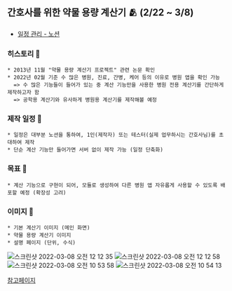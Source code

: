 ## 간호사를 위한 약물 용량 계산기 🫂  (2/22 ~ 3/8)
- [일정 관리 - 노션](https://perpetual-conifer-3d6.notion.site/8a5fd17400d144839e620dd85120fa98?v=3e994e8ae9d54d4c9faec82c5d981c2f)

### 히스토리 📖
```
* 2013년 11월 "약물 용량 계산기 프로젝트" 관련 논문 확인
* 2022년 02월 기준 수 많은 병원, 진료, 간병, 케어 등의 이유로 병원 앱을 확인 가능
  => 수 많은 기능들이 들어가 있는 중 계산 기능만을 사용한 병원 전용 계산기를 간단하게 제작하고자 함
  => 공학용 계산기와 유사하게 병원용 계산기를 제작해볼 예정
```

### 제작 일정 📆
```
* 일정은 대부분 노션을 통하여, 1인(제작자) 또는 테스터(실제 업무하시는 간호사님)를 초대하여 제작
* 단순 계산 기능만 들어가면 서버 없이 제작 가능 (일정 단축화)
```

### 목표 🥇
```
* 계산 기능으로 구현이 되어, 모듈로 생성하여 다른 병원 앱 자유롭게 사용할 수 있도록 배포할 예정 (확장성 고려)
```

### 이미지 🗾
```
* 기본 계산기 이미지 (메인 화면)
* 약물 용량 계산기 이미지
* 설명 페이지 (단위, 수식)
```
![스크린샷 2022-03-08 오전 12 12 35](https://user-images.githubusercontent.com/43161245/157063054-30e11e07-7ffb-4cf6-a831-a182634a9802.png)
![스크린샷 2022-03-08 오전 12 12 58](https://user-images.githubusercontent.com/43161245/157063058-96922175-81d7-4c41-a036-b386ccb65d8e.png)
![스크린샷 2022-03-08 오전 10 53 58](https://user-images.githubusercontent.com/43161245/157150520-75b1017e-71bf-467a-ad8c-ae5c49d74c06.png)
![스크린샷 2022-03-08 오전 10 54 13](https://user-images.githubusercontent.com/43161245/157150521-e12f99a5-a8a7-46d2-bab2-796c176026f5.png)


[참고페이지](http://www.medcalc.com/ivrate.html)
